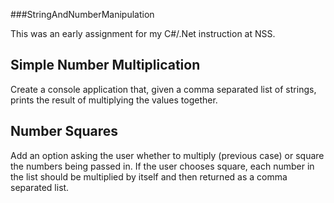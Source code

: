 ###StringAndNumberManipulation

This was an early assignment for my C#/.Net instruction at NSS.

## Simple Number Multiplication

Create a console application that, given a comma separated list of
strings, prints the result of multiplying the values together.

## Number Squares

Add an option asking the user whether to multiply (previous case) or
square the numbers being passed in. If the user chooses square, each
number in the list should be multiplied by itself and then returned as a comma separated list.